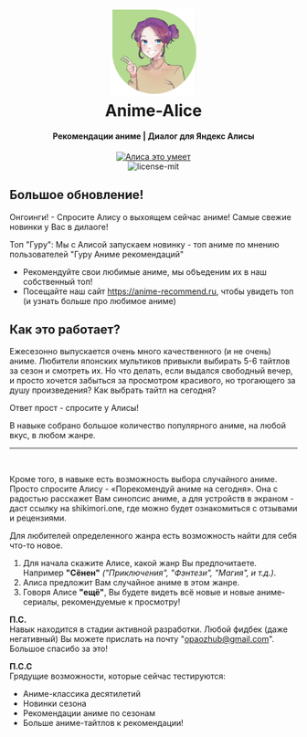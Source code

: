 <h1 align="center">
  <a href="https://dialogs.yandex.ru/store/skills/todo"><img src="/documentation/assets/avatar.png" width="150"/></a>
  <br>
  Anime-Alice
</h1>

<h4 align="center">Рекомендации аниме | Диалог для Яндекс Алисы</h4>
<p align="center">
  <a href="https://dialogs.yandex.ru/store/skills/c6bd0716-guru-anime-rekomendacij?utm_source=site&utm_medium=badge&utm_campaign=v1&utm_term=d1" target="_blank"><img alt="Алиса это умеет" src="https://dialogs.s3.yandex.net/badges/v1-term1.svg"/></a>
  <br/>
<img src="https://badgen.net/badge/license/MIT/blue" alt="license-mit" data-canonical-src="https://badgen.net/badge/license/MIT/blue" style="max-width:100%;">
</p>

<h2>Большое обновление!</h2>
Онгоинги!
- Спросите Алису о выхоящем сейчас аниме! Самые свежие новинки у Вас в дилаоге!

Топ "Гуру":
Мы с Алисой запускаем новинку - топ аниме по мнению пользователей "Гуру Аниме рекомендаций"
- Рекомендуйте свои любимые аниме, мы объеденим их в наш собственный топ!
- Посещайте наш сайт https://anime-recommend.ru, чтобы увидеть топ (и узнать больше про любимое аниме)


<h2>Как это работает?</h2>
Ежесезонно выпускается очень много качественного (и не очень) аниме. Любители японских мультиков привыкли выбирать 5-6 тайтлов за сезон и смотреть их. Но что делать, если выдался свободный вечер, и просто хочется забыться за просмотром красивого, но трогающего за душу произведения? Как выбрать тайтл на сегодня?

Ответ прост - спросите у Алисы!

В навыке собрано большое количество популярного аниме, на любой вкус, в любом жанре.

<hr><br>

Кроме того, в навыке есть возможность выбора случайного аниме. Просто спросите Алису - «Порекомендуй аниме на сегодня». Она с радостью расскажет Вам синопсис аниме, а для устройств в экраном - даст ссылку на shikimori.one, где можно будет ознакомиться с отзывами и рецензиями.

Для любителей определенного жанра есть возможность найти для себя что-то новое. 
1. Для начала скажите Алисе, какой жанр Вы предпочитаете. Например **"Сёнен"** _("Приключения", "Фэнтези", "Магия", и т.д.)_.
2. Алиса предложит Вам случайное аниме в этом жанре.
3. Говоря Алисе **"ещё"**, Вы будете видеть всё новые и новые аниме-сериалы, рекомендуемые к просмотру!


<b>П.С.</b><br>
Навык находится в стадии активной разработки. Любой фидбек (даже негативный) Вы можете прислать на почту "opaozhub@gmail.com". Большое спасибо за это!

<b>П.С.С</b><br>
Грядущие возможности, которые сейчас тестируются:
- Аниме-классика десятилетий
- Новинки сезона
- Рекомендации аниме по сезонам
- Больше аниме-тайтлов к рекомендации!
